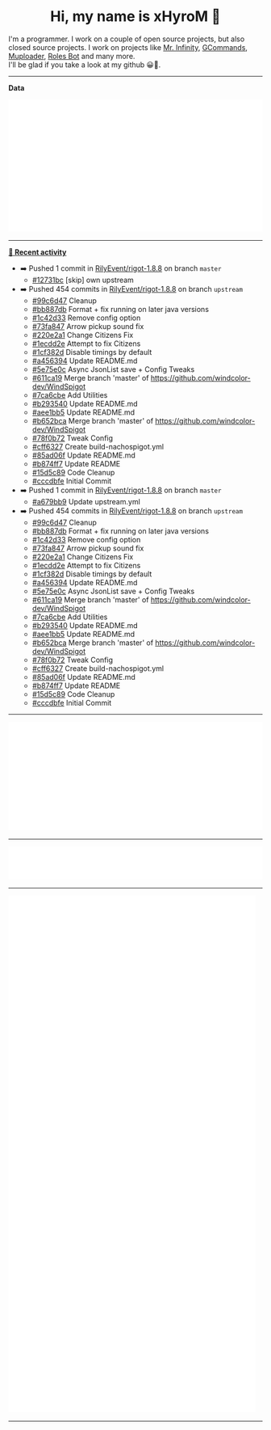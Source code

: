 <p align="center">
    <!-- <img src="https://avatars.githubusercontent.com/u/56601352" width="192" alt="hyro's pfp" /> -->
    <h1 align="center">Hi, my name is xHyroM 👋</h1>
</p>

I'm a programmer. I work on a couple of open source projects, but also closed source projects. I work on projects like [Mr. Infinity](https://discord.com/oauth2/authorize?client_id=720321585625694239&scope=bot%20applications.commands&permissions=8&redirect_uri=https://blobs.gq/imanager&prompt=consent&response_type=code), [GCommands](https://github.com/Garlic-Team/GCommands), [Muploader](https://github.com/xHyroM/Muploder), [Roles Bot](https://github.com/xHyroM/roles-bot) and many more.  
I'll be glad if you take a look at my github 😀👀.

___
**Data**

<img src="https://github.com/xHyroM/xHyroM/blob/master/.cache/base.svg">

___

**[📰 Recent activity](https://github.com/xHyroM)**
* ➡️ Pushed 1 commit in [RilyEvent/rigot-1.8.8](https://github.com/RilyEvent/rigot-1.8.8) on branch `master`
  * [#12731bc](https://github.com/RilyEvent/rigot-1.8.8/commit/12731bc) [skip] own upstream
* ➡️ Pushed 454 commits in [RilyEvent/rigot-1.8.8](https://github.com/RilyEvent/rigot-1.8.8) on branch `upstream`
  * [#99c6d47](https://github.com/RilyEvent/rigot-1.8.8/commit/99c6d47) Cleanup
  * [#bb887db](https://github.com/RilyEvent/rigot-1.8.8/commit/bb887db) Format + fix running on later java versions
  * [#1c42d33](https://github.com/RilyEvent/rigot-1.8.8/commit/1c42d33) Remove config option
  * [#73fa847](https://github.com/RilyEvent/rigot-1.8.8/commit/73fa847) Arrow pickup sound fix
  * [#220e2a1](https://github.com/RilyEvent/rigot-1.8.8/commit/220e2a1) Change Citizens Fix
  * [#1ecdd2e](https://github.com/RilyEvent/rigot-1.8.8/commit/1ecdd2e) Attempt to fix Citizens
  * [#1cf382d](https://github.com/RilyEvent/rigot-1.8.8/commit/1cf382d) Disable timings by default
  * [#a456394](https://github.com/RilyEvent/rigot-1.8.8/commit/a456394) Update README.md
  * [#5e75e0c](https://github.com/RilyEvent/rigot-1.8.8/commit/5e75e0c) Async JsonList save + Config Tweaks
  * [#611ca19](https://github.com/RilyEvent/rigot-1.8.8/commit/611ca19) Merge branch &#39;master&#39; of https://github.com/windcolor-dev/WindSpigot
  * [#7ca6cbe](https://github.com/RilyEvent/rigot-1.8.8/commit/7ca6cbe) Add Utilities
  * [#b293540](https://github.com/RilyEvent/rigot-1.8.8/commit/b293540) Update README.md
  * [#aee1bb5](https://github.com/RilyEvent/rigot-1.8.8/commit/aee1bb5) Update README.md
  * [#b652bca](https://github.com/RilyEvent/rigot-1.8.8/commit/b652bca) Merge branch &#39;master&#39; of https://github.com/windcolor-dev/WindSpigot
  * [#78f0b72](https://github.com/RilyEvent/rigot-1.8.8/commit/78f0b72) Tweak Config
  * [#cff6327](https://github.com/RilyEvent/rigot-1.8.8/commit/cff6327) Create build-nachospigot.yml
  * [#85ad06f](https://github.com/RilyEvent/rigot-1.8.8/commit/85ad06f) Update README.md
  * [#b874ff7](https://github.com/RilyEvent/rigot-1.8.8/commit/b874ff7) Update README
  * [#15d5c89](https://github.com/RilyEvent/rigot-1.8.8/commit/15d5c89) Code Cleanup
  * [#cccdbfe](https://github.com/RilyEvent/rigot-1.8.8/commit/cccdbfe) Initial Commit
* ➡️ Pushed 1 commit in [RilyEvent/rigot-1.8.8](https://github.com/RilyEvent/rigot-1.8.8) on branch `master`
  * [#a679bb9](https://github.com/RilyEvent/rigot-1.8.8/commit/a679bb9) Update upstream.yml
* ➡️ Pushed 454 commits in [RilyEvent/rigot-1.8.8](https://github.com/RilyEvent/rigot-1.8.8) on branch `upstream`
  * [#99c6d47](https://github.com/RilyEvent/rigot-1.8.8/commit/99c6d47) Cleanup
  * [#bb887db](https://github.com/RilyEvent/rigot-1.8.8/commit/bb887db) Format + fix running on later java versions
  * [#1c42d33](https://github.com/RilyEvent/rigot-1.8.8/commit/1c42d33) Remove config option
  * [#73fa847](https://github.com/RilyEvent/rigot-1.8.8/commit/73fa847) Arrow pickup sound fix
  * [#220e2a1](https://github.com/RilyEvent/rigot-1.8.8/commit/220e2a1) Change Citizens Fix
  * [#1ecdd2e](https://github.com/RilyEvent/rigot-1.8.8/commit/1ecdd2e) Attempt to fix Citizens
  * [#1cf382d](https://github.com/RilyEvent/rigot-1.8.8/commit/1cf382d) Disable timings by default
  * [#a456394](https://github.com/RilyEvent/rigot-1.8.8/commit/a456394) Update README.md
  * [#5e75e0c](https://github.com/RilyEvent/rigot-1.8.8/commit/5e75e0c) Async JsonList save + Config Tweaks
  * [#611ca19](https://github.com/RilyEvent/rigot-1.8.8/commit/611ca19) Merge branch &#39;master&#39; of https://github.com/windcolor-dev/WindSpigot
  * [#7ca6cbe](https://github.com/RilyEvent/rigot-1.8.8/commit/7ca6cbe) Add Utilities
  * [#b293540](https://github.com/RilyEvent/rigot-1.8.8/commit/b293540) Update README.md
  * [#aee1bb5](https://github.com/RilyEvent/rigot-1.8.8/commit/aee1bb5) Update README.md
  * [#b652bca](https://github.com/RilyEvent/rigot-1.8.8/commit/b652bca) Merge branch &#39;master&#39; of https://github.com/windcolor-dev/WindSpigot
  * [#78f0b72](https://github.com/RilyEvent/rigot-1.8.8/commit/78f0b72) Tweak Config
  * [#cff6327](https://github.com/RilyEvent/rigot-1.8.8/commit/cff6327) Create build-nachospigot.yml
  * [#85ad06f](https://github.com/RilyEvent/rigot-1.8.8/commit/85ad06f) Update README.md
  * [#b874ff7](https://github.com/RilyEvent/rigot-1.8.8/commit/b874ff7) Update README
  * [#15d5c89](https://github.com/RilyEvent/rigot-1.8.8/commit/15d5c89) Code Cleanup
  * [#cccdbfe](https://github.com/RilyEvent/rigot-1.8.8/commit/cccdbfe) Initial Commit


___

<img src="https://github.com/xHyroM/xHyroM/blob/master/.cache/isocalendar.svg">

___

<img src="https://github.com/xHyroM/xHyroM/blob/master/.cache/languages.svg">

___

<img src="https://github.com/xHyroM/xHyroM/blob/master/.cache/achievements.svg">

___
